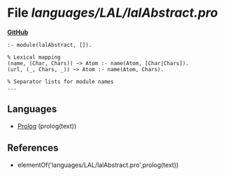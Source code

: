 # File _languages/LAL/lalAbstract.pro_
**[GitHub](https://github.com/softlang/yas/blob/master/languages/LAL/lalAbstract.pro)**
```
:- module(lalAbstract, []).

% Lexical mapping
(name, (Char, Chars)) ~> Atom :- name(Atom, [Char|Chars]).
(url, (_, Chars, _)) ~> Atom :- name(Atom, Chars).

% Separator lists for module names
...
```

## Languages
* [Prolog](../languages/Prolog.md) (prolog(text))

## References
* elementOf('languages/LAL/lalAbstract.pro',prolog(text))
